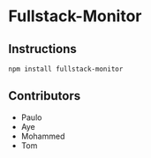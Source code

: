 # Fullstack-Monitor

## Instructions

```
npm install fullstack-monitor
```

## Contributors

- Paulo
- Aye
- Mohammed
- Tom